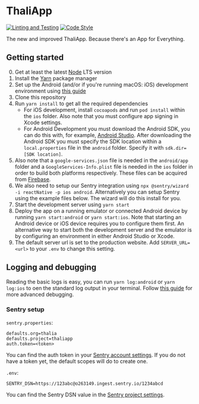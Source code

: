 ThaliApp
==============

[![Linting and Testing](https://github.com/svthalia/thaliapp/workflows/Linting%20and%20Testing/badge.svg)](https://github.com/svthalia/thaliapp/actions)
[![Code Style](https://img.shields.io/badge/code%20style-airbnb-f30000.svg)](https://github.com/psf/black)

The new and improved ThaliApp. Because there's an App for Everything.

Getting started
---------------

0. Get at least the latest [Node](https://nodejs.org/en/) LTS version
1. Install the [Yarn](https://yarnpkg.com/) package manager
2. Set up the Android (and/or if you're running macOS: iOS) development environment using 
[this guide](https://facebook.github.io/react-native/docs/getting-started.html#android-development-environment)
3. Clone this repository
4. Run `yarn install` to get all the required dependencies
   - For iOS development, install `cocoapods` and run `pod install` within the `ios` folder. Also note that you must 
configure app signing in Xcode settings.
   - For Android Development you must download the Android SDK, you can do this with, for example, 
[Android Studio](https://developer.android.com/studio/). After downloading the Android SDK you must specify the SDK 
location within a `local.properties` file in the `android` folder. Specify it with `sdk.dir=[SDK location]`.
5. Also note that a `google-services.json` file is needed in the `android/app` folder and a `GoogleServices-Info.plist` 
file is needed in the `ios` folder in order to build both platforms respectively. These files can be acquired from 
[Firebase](https://firebase.google.com).
6. We also need to setup our Sentry integration using `npx @sentry/wizard -i reactNative -p ios android`.
Alternatively you can setup Sentry using the example files below. The wizard will do this install for you.
7. Start the development server using `yarn start`
8. Deploy the app on a running emulator or connected Android device by running `yarn start:android` or `yarn start:ios`.
Note that starting an Android device or iOS device requires you to configure them first. An alternative way to start
both the development server and the emulator is by configuring an environment in either Android Studio or Xcode.
9. The default server url is set to the production website. Add `SERVER_URL=<url>` to your `.env` to change this setting.


Logging and debugging
---------------

Reading the basic logs is easy, you can run `yarn log:android` or `yarn log:ios` to oen the standard log output in 
your terminal.
Follow [this guide](https://facebook.github.io/react-native/docs/debugging.html) for more advanced debugging.


### Sentry setup

`sentry.properties`:
```
defaults.org=thalia
defaults.project=thaliapp
auth.token=<token>
```

You can find the auth token in your [Sentry account settings](https://sentry.io/settings/account/api/auth-tokens/).
If you do not have a token yet, the default scopes will do to create one.

`.env`:
```
SENTRY_DSN=https://123abc@o263149.ingest.sentry.io/1234abcd
```

You can find the Sentry DSN value in the [Sentry project settings](https://sentry.io/settings/thalia/projects/thaliapp/keys/).
